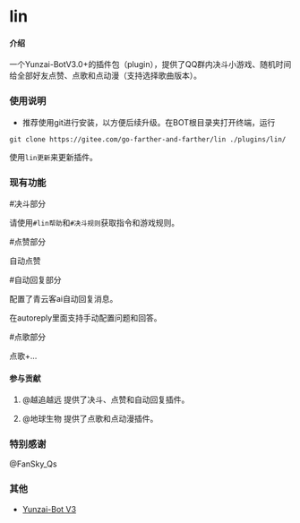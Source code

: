 # lin

#### 介绍
一个Yunzai-BotV3.0+的插件包（plugin），提供了QQ群内决斗小游戏、随机时间给全部好友点赞、点歌和点动漫（支持选择歌曲版本）。


### 使用说明

- 推荐使用git进行安装，以方便后续升级。在BOT根目录夹打开终端，运行

`git clone https://gitee.com/go-farther-and-farther/lin ./plugins/lin/`

使用`lin更新`来更新插件。

### 现有功能

#决斗部分

请使用`#lin帮助`和`#决斗规则`获取指令和游戏规则。

#点赞部分

自动点赞

#自动回复部分

配置了青云客ai自动回复消息。

在autoreply里面支持手动配置问题和回答。

#点歌部分

点歌+...

#### 参与贡献

1.  @越追越远 提供了决斗、点赞和自动回复插件。

2.  @地球生物 提供了点歌和点动漫插件。

### 特别感谢

@FanSky_Qs

### 其他

- [Yunzai-Bot V3](https://github.com/Le-niao/Yunzai-Bot)

